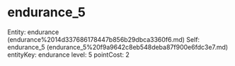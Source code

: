 # endurance_5

Entity: endurance (endurance%2014d337686178447b856b29dbca3360f6.md)
Self: endurance_5 (endurance_5%20f9a9642c8eb548deba87f900e6fdc3e7.md)
entityKey: endurance
level: 5
pointCost: 2